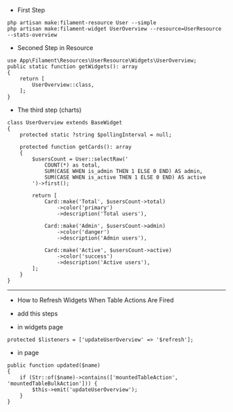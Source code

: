 
* First Step

```
php artisan make:filament-resource User --simple
php artisan make:filament-widget UserOverview --resource=UserResource --stats-overview
```

* Seconed Step in Resource
```
use App\Filament\Resources\UserResource\Widgets\UserOverview;
public static function getWidgets(): array
{
    return [
        UserOverview::class,
    ];
}
``` 

* The third step (charts)
```
class UserOverview extends BaseWidget
{
    protected static ?string $pollingInterval = null;
 
    protected function getCards(): array
    {
        $usersCount = User::selectRaw('
            COUNT(*) as total,
            SUM(CASE WHEN is_admin THEN 1 ELSE 0 END) AS admin,
            SUM(CASE WHEN is_active THEN 1 ELSE 0 END) AS active
        ')->first();
 
        return [
            Card::make('Total', $usersCount->total)
                ->color('primary')
                ->description('Total users'),
 
            Card::make('Admin', $usersCount->admin)
                ->color('danger')
                ->description('Admin users'),
 
            Card::make('Active', $usersCount->active)
                ->color('success')
                ->description('Active users'),
        ];
    }
}

```

__________________________________________________________________

* How to Refresh Widgets When Table Actions Are Fired

* add this steps 

* in widgets page 
```
protected $listeners = ['updateUserOverview' => '$refresh'];
``` 

* in page

```
public function updated($name)
{
    if (Str::of($name)->contains(['mountedTableAction', 'mountedTableBulkAction'])) {
        $this->emit('updateUserOverview');
    }
}
```




 


